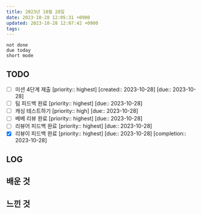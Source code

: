```yaml
---
title: 2023년 10월 28일
date: 2023-10-28 12:05:31 +0900
updated: 2023-10-28 12:07:42 +0900
tags: 
---
```


```tasks
not done 
due today
short mode
```

## TODO

- [ ] 미션 4단계 제출  [priority:: highest]  [created:: 2023-10-28]  [due:: 2023-10-28]
- [ ] 팀 피드백 완료  [priority:: highest]  [due:: 2023-10-28]
- [ ] 캐싱 테스트하기  [priority:: high]  [due:: 2023-10-28]
- [ ] 베베 리뷰 완료  [priority:: highest]  [due:: 2023-10-28]
- [ ] 리뷰어 피드백 완료  [priority:: highest]  [due:: 2023-10-28]
- [x] 리뷰이 피드백 완료  [priority:: highest]  [due:: 2023-10-28]  [completion:: 2023-10-28]

## LOG

## 배운 것

## 느낀 것